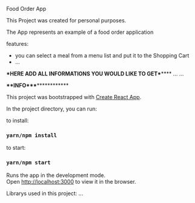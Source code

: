 Food Order App

This Project was created for personal purposes.

The App represents an example of a food order application

features:

- you can select a meal from a menu list and put it to the Shopping Cart
- ...

**********\***********HERE ADD ALL INFORMATIONS YOU WOULD LIKE TO GET************\*************
...
...

******************\*\*******************INFO************************\*\*\*************************

This project was bootstrapped with [Create React App](https://github.com/facebook/create-react-app).

In the project directory, you can run:

to install:

### `yarn/npm install`

to start:

### `yarn/npm start`

Runs the app in the development mode.\
Open [http://localhost:3000](http://localhost:3000) to view it in the browser.

Librarys used in this project:
...

